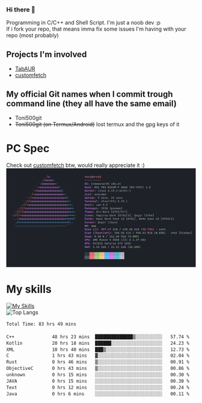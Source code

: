 ### Hi there 👋

Programming in C/C++ and Shell Script. I'm just a noob dev :p\
If i fork your repo, that means imma fix some issues I'm having with your repo (most probably)

## Projects I'm involved
 - [TabAUR](https://github.com/BurntRanch/TabAUR)
 - [customfetch](https://github.com/Toni500github/customfetch)

## My official Git names when I commit trough command line (they all have the same email)
* Toni500git
* ~~Toni500git (on Termux/Android)~~ lost termux and the gpg keys of it

# PC Spec
Check out [customfetch](https://github.com/Toni500github/customfetch) btw, would really appreciate it :)
![screenshot.png](https://github.com/Toni500github/customfetch/raw/main/screenshot.png)

# My skills
[![My Skills](https://skillicons.dev/icons?i=cpp,bash,androidstudio,arch,linux&theme=light)](https://skillicons.dev)\
![Top Langs](https://github-readme-stats.vercel.app/api/top-langs/?username=Toni500github&layout=compact)

<!--START_SECTION:waka-->

```txt
Total Time: 83 hrs 49 mins

C++              48 hrs 23 mins  ██████████████▒░░░░░░░░░░   57.74 %
Kotlin           20 hrs 18 mins  ██████░░░░░░░░░░░░░░░░░░░   24.23 %
XML              10 hrs 40 mins  ███▒░░░░░░░░░░░░░░░░░░░░░   12.73 %
C                1 hrs 43 mins   ▓░░░░░░░░░░░░░░░░░░░░░░░░   02.04 %
Rust             0 hrs 46 mins   ▒░░░░░░░░░░░░░░░░░░░░░░░░   00.91 %
ObjectiveC       0 hrs 43 mins   ▒░░░░░░░░░░░░░░░░░░░░░░░░   00.86 %
unknown          0 hrs 15 mins   ░░░░░░░░░░░░░░░░░░░░░░░░░   00.30 %
JAVA             0 hrs 15 mins   ░░░░░░░░░░░░░░░░░░░░░░░░░   00.30 %
Text             0 hrs 12 mins   ░░░░░░░░░░░░░░░░░░░░░░░░░   00.24 %
Java             0 hrs 6 mins    ░░░░░░░░░░░░░░░░░░░░░░░░░   00.11 %
```

<!--END_SECTION:waka-->

